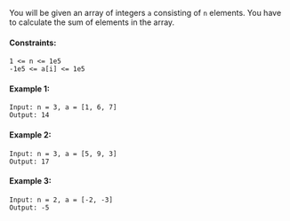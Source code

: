 You will be given an array of integers `a` consisting of `n` elements. You have to calculate the sum of elements in the array.

#### Constraints:

```
1 <= n <= 1e5
-1e5 <= a[i] <= 1e5
```

#### Example 1:

```
Input: n = 3, a = [1, 6, 7]
Output: 14
```

#### Example 2:

```
Input: n = 3, a = [5, 9, 3]
Output: 17
```

#### Example 3:

```
Input: n = 2, a = [-2, -3]
Output: -5
```
